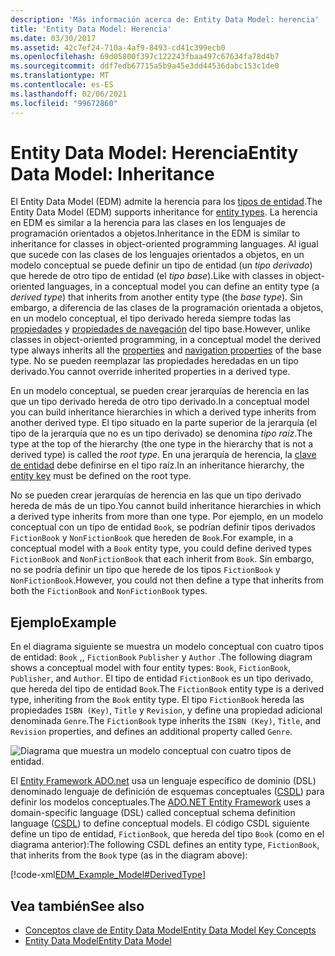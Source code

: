 ```yaml
---
description: 'Más información acerca de: Entity Data Model: herencia'
title: 'Entity Data Model: Herencia'
ms.date: 03/30/2017
ms.assetid: 42c7ef24-710a-4af9-8493-cd41c399ecb0
ms.openlocfilehash: 69d05800f397c122243fbaa497c67634fa78d4b7
ms.sourcegitcommit: ddf7edb67715a5b9a45e3dd44536dabc153c1de0
ms.translationtype: MT
ms.contentlocale: es-ES
ms.lasthandoff: 02/06/2021
ms.locfileid: "99672860"
---
```

# <a name="entity-data-model-inheritance"></a><span data-ttu-id="1daf5-103">Entity Data Model: Herencia</span><span class="sxs-lookup"><span data-stu-id="1daf5-103">Entity Data Model: Inheritance</span></span>

<span data-ttu-id="1daf5-104">El Entity Data Model (EDM) admite la herencia para los [tipos de entidad](entity-type.md).</span><span class="sxs-lookup"><span data-stu-id="1daf5-104">The Entity Data Model (EDM) supports inheritance for [entity types](entity-type.md).</span></span> <span data-ttu-id="1daf5-105">La herencia en EDM es similar a la herencia para las clases en los lenguajes de programación orientados a objetos.</span><span class="sxs-lookup"><span data-stu-id="1daf5-105">Inheritance in the EDM is similar to inheritance for classes in object-oriented programming languages.</span></span> <span data-ttu-id="1daf5-106">Al igual que sucede con las clases de los lenguajes orientados a objetos, en un modelo conceptual se puede definir un tipo de entidad (un *tipo derivado*) que herede de otro tipo de entidad (el *tipo base*).</span><span class="sxs-lookup"><span data-stu-id="1daf5-106">Like with classes in object-oriented languages, in a conceptual model you can define an entity type (a *derived type*) that inherits from another entity type (the *base type*).</span></span> <span data-ttu-id="1daf5-107">Sin embargo, a diferencia de las clases de la programación orientada a objetos, en un modelo conceptual, el tipo derivado hereda siempre todas las [propiedades](property.md) y [propiedades de navegación](navigation-property.md) del tipo base.</span><span class="sxs-lookup"><span data-stu-id="1daf5-107">However, unlike classes in object-oriented programming, in a conceptual model the derived type always inherits all the [properties](property.md) and [navigation properties](navigation-property.md) of the base type.</span></span> <span data-ttu-id="1daf5-108">No se pueden reemplazar las propiedades heredadas en un tipo derivado.</span><span class="sxs-lookup"><span data-stu-id="1daf5-108">You cannot override inherited properties in a derived type.</span></span>  
  
 <span data-ttu-id="1daf5-109">En un modelo conceptual, se pueden crear jerarquías de herencia en las que un tipo derivado hereda de otro tipo derivado.</span><span class="sxs-lookup"><span data-stu-id="1daf5-109">In a conceptual model you can build inheritance hierarchies in which a derived type inherits from another derived type.</span></span> <span data-ttu-id="1daf5-110">El tipo situado en la parte superior de la jerarquía (el tipo de la jerarquía que no es un tipo derivado) se denomina *tipo raíz*.</span><span class="sxs-lookup"><span data-stu-id="1daf5-110">The type at the top of the hierarchy (the one type in the hierarchy that is not a derived type) is called the *root type*.</span></span> <span data-ttu-id="1daf5-111">En una jerarquía de herencia, la [clave de entidad](entity-key.md) debe definirse en el tipo raíz.</span><span class="sxs-lookup"><span data-stu-id="1daf5-111">In an inheritance hierarchy, the [entity key](entity-key.md) must be defined on the root type.</span></span>  
  
 <span data-ttu-id="1daf5-112">No se pueden crear jerarquías de herencia en las que un tipo derivado hereda de más de un tipo.</span><span class="sxs-lookup"><span data-stu-id="1daf5-112">You cannot build inheritance hierarchies in which a derived type inherits from more than one type.</span></span> <span data-ttu-id="1daf5-113">Por ejemplo, en un modelo conceptual con un tipo de entidad `Book`, se podrían definir tipos derivados `FictionBook` y `NonFictionBook` que hereden de `Book`.</span><span class="sxs-lookup"><span data-stu-id="1daf5-113">For example, in a conceptual model with a `Book` entity type, you could define derived types `FictionBook` and `NonFictionBook` that each inherit from `Book`.</span></span> <span data-ttu-id="1daf5-114">Sin embargo, no se podría definir un tipo que herede de los tipos `FictionBook` y `NonFictionBook`.</span><span class="sxs-lookup"><span data-stu-id="1daf5-114">However, you could not then define a type that inherits from both the `FictionBook` and `NonFictionBook` types.</span></span>  
  
## <a name="example"></a><span data-ttu-id="1daf5-115">Ejemplo</span><span class="sxs-lookup"><span data-stu-id="1daf5-115">Example</span></span>  

<span data-ttu-id="1daf5-116">En el diagrama siguiente se muestra un modelo conceptual con cuatro tipos de entidad: `Book` ,, `FictionBook` `Publisher` y `Author` .</span><span class="sxs-lookup"><span data-stu-id="1daf5-116">The following diagram shows a conceptual model with four entity types: `Book`, `FictionBook`, `Publisher`, and `Author`.</span></span> <span data-ttu-id="1daf5-117">El tipo de entidad `FictionBook` es un tipo derivado, que hereda del tipo de entidad `Book`.</span><span class="sxs-lookup"><span data-stu-id="1daf5-117">The `FictionBook` entity type is a derived type, inheriting from the `Book` entity type.</span></span> <span data-ttu-id="1daf5-118">El tipo `FictionBook` hereda las propiedades `ISBN (Key)`, `Title` y `Revision`, y define una propiedad adicional denominada `Genre`.</span><span class="sxs-lookup"><span data-stu-id="1daf5-118">The `FictionBook` type inherits the `ISBN (Key)`, `Title`, and `Revision` properties, and defines an additional property called `Genre`.</span></span>  
  
 ![Diagrama que muestra un modelo conceptual con cuatro tipos de entidad.](./media/entity-data-model-inheritance/entity-type-inheritance.gif)  
  
 <span data-ttu-id="1daf5-120">El [Entity Framework ADO.net](./ef/index.md) usa un lenguaje específico de dominio (DSL) denominado lenguaje de definición de esquemas conceptuales ([CSDL](/ef/ef6/modeling/designer/advanced/edmx/csdl-spec)) para definir los modelos conceptuales.</span><span class="sxs-lookup"><span data-stu-id="1daf5-120">The [ADO.NET Entity Framework](./ef/index.md) uses a domain-specific language (DSL) called conceptual schema definition language ([CSDL](/ef/ef6/modeling/designer/advanced/edmx/csdl-spec)) to define conceptual models.</span></span> <span data-ttu-id="1daf5-121">El código CSDL siguiente define un tipo de entidad, `FictionBook`, que hereda del tipo `Book` (como en el diagrama anterior):</span><span class="sxs-lookup"><span data-stu-id="1daf5-121">The following CSDL defines an entity type, `FictionBook`, that inherits from the `Book` type (as in the diagram above):</span></span>  
  
 [!code-xml[EDM_Example_Model#DerivedType](../../../../samples/snippets/xml/VS_Snippets_Data/edm_example_model/xml/books5.edmx#derivedtype)]  
  
## <a name="see-also"></a><span data-ttu-id="1daf5-122">Vea también</span><span class="sxs-lookup"><span data-stu-id="1daf5-122">See also</span></span>

- [<span data-ttu-id="1daf5-123">Conceptos clave de Entity Data Model</span><span class="sxs-lookup"><span data-stu-id="1daf5-123">Entity Data Model Key Concepts</span></span>](entity-data-model-key-concepts.md)
- [<span data-ttu-id="1daf5-124">Entity Data Model</span><span class="sxs-lookup"><span data-stu-id="1daf5-124">Entity Data Model</span></span>](entity-data-model.md)

